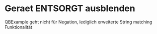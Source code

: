 Geraet ENTSORGT ausblenden
===================

QBExample geht nicht für Negation, lediglich erweiterte String matching Funktionalität



